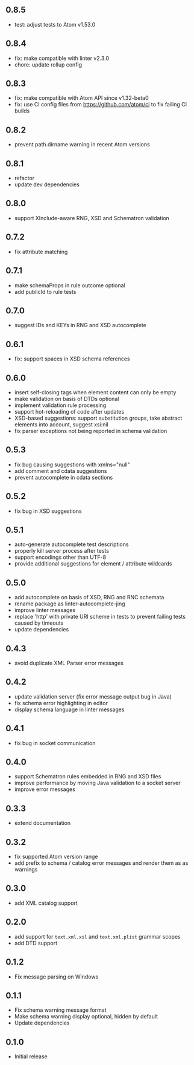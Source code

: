 ## 0.8.5
* test: adjust tests to Atom v1.53.0

## 0.8.4
* fix: make compatible with linter v2.3.0
* chore: update rollup config

## 0.8.3
* fix: make compatible with Atom API since v1.32-beta0
* fix: use CI config files from https://github.com/atom/ci to fix failing CI builds

## 0.8.2
* prevent path.dirname warning in recent Atom versions

## 0.8.1
* refactor
* update dev dependencies

## 0.8.0
* support XInclude-aware RNG, XSD and Schematron validation

## 0.7.2
* fix attribute matching

## 0.7.1
* make schemaProps in rule outcome optional
* add publicId to rule tests

## 0.7.0
* suggest IDs and KEYs in RNG and XSD autocomplete

## 0.6.1
* fix: support spaces in XSD schema references

## 0.6.0
* insert self-closing tags when element content can only be empty
* make validation on basis of DTDs optional
* implement validation rule processing
* support hot-reloading of code after updates
* XSD-based suggestions: support substitution groups, take abstract elements into account, suggest xsi:nil
* fix parser exceptions not being reported in schema validation

## 0.5.3
* fix bug causing suggestions with xmlns="null"
* add comment and cdata suggestions
* prevent autocomplete in cdata sections

## 0.5.2
* fix bug in XSD suggestions

## 0.5.1
* auto-generate autocomplete test descriptions
* properly kill server process after tests
* support encodings other than UTF-8
* provide additional suggestions for element / attribute wildcards

## 0.5.0
* add autocomplete on basis of XSD, RNG and RNC schemata
* rename package as linter-autocomplete-jing
* improve linter messages
* replace 'http' with private URI scheme in tests to prevent failing tests caused by timeouts
* update dependencies

## 0.4.3
* avoid duplicate XML Parser error messages

## 0.4.2
* update validation server (fix error message output bug in Java)
* fix schema error highlighting in editor
* display schema language in linter messages

## 0.4.1
* fix bug in socket communication

## 0.4.0
* support Schematron rules embedded in RNG and XSD files
* improve performance by moving Java validation to a socket server
* improve error messages

## 0.3.3
* extend documentation

## 0.3.2
* fix supported Atom version range
* add prefix to schema / catalog error messages and render them as as warnings

## 0.3.0
* add XML catalog support

## 0.2.0
* add support for `text.xml.xsl` and `text.xml.plist` grammar scopes
* add DTD support

## 0.1.2
* Fix message parsing on Windows

## 0.1.1
* Fix schema warning message format
* Make schema warning display optional, hidden by default
* Update dependencies

## 0.1.0
* Initial release
